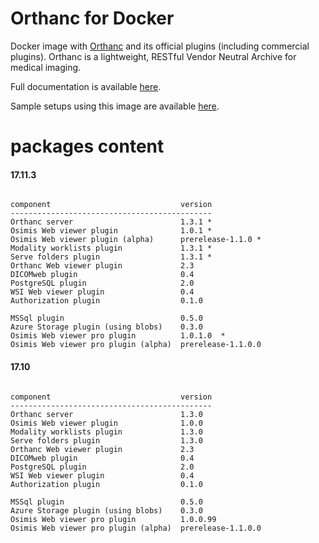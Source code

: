# Orthanc for Docker
Docker image with [Orthanc](http://www.orthanc-server.com/) and its official plugins (including commercial plugins). Orthanc is a lightweight, RESTful Vendor Neutral Archive for medical imaging.

Full documentation is available [here](https://osimis.atlassian.net/wiki/spaces/OOB/pages/26738689/osimis+orthanc+Docker+images).

Sample setups using this image are available [here](https://bitbucket.org/osimis/orthanc-setup-samples/).

# packages content

#### 17.11.3
```

component                             version
---------------------------------------------
Orthanc server                        1.3.1 *
Osimis Web viewer plugin              1.0.1 *
Osimis Web viewer plugin (alpha)      prerelease-1.1.0 *
Modality worklists plugin             1.3.1 *
Serve folders plugin                  1.3.1 *
Orthanc Web viewer plugin             2.3
DICOMweb plugin                       0.4
PostgreSQL plugin                     2.0
WSI Web viewer plugin                 0.4
Authorization plugin                  0.1.0

MSSql plugin                          0.5.0
Azure Storage plugin (using blobs)    0.3.0
Osimis Web viewer pro plugin          1.0.1.0  *
Osimis Web viewer pro plugin (alpha)  prerelease-1.1.0.0
```


#### 17.10
```

component                             version
---------------------------------------------
Orthanc server                        1.3.0
Osimis Web viewer plugin              1.0.0
Modality worklists plugin             1.3.0
Serve folders plugin                  1.3.0
Orthanc Web viewer plugin             2.3
DICOMweb plugin                       0.4
PostgreSQL plugin                     2.0
WSI Web viewer plugin                 0.4
Authorization plugin                  0.1.0

MSSql plugin                          0.5.0
Azure Storage plugin (using blobs)    0.3.0
Osimis Web viewer pro plugin          1.0.0.99
Osimis Web viewer pro plugin (alpha)  prerelease-1.1.0.0
```

